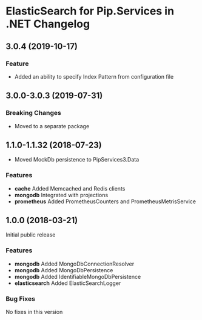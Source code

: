 # ElasticSearch for Pip.Services in .NET Changelog

## <a name="3.0.4"></a> 3.0.4 (2019-10-17)

### Feature
* Added an ability to specify Index Pattern from configuration file

## <a name="3.0.0-3.0.3"></a> 3.0.0-3.0.3 (2019-07-31)

### Breaking Changes
* Moved to a separate package

## <a name="1.1.0-1.1.32"></a> 1.1.0-1.1.32 (2018-07-23)

* Moved MockDb persistence to PipServices3.Data

### Features
* **cache** Added Memcached and Redis clients
* **mongodb** Integrated with projections
* **prometheus** Added PrometheusCounters and PrometheusMetrisService

## <a name="1.0.0"></a> 1.0.0 (2018-03-21)

Initial public release

### Features
* **mongodb** Added MongoDbConnectionResolver
* **mongodb** Added MongoDbPersistence
* **mongodb** Added IdentifiableMongoDbPersistence
* **elasticsearch** Added ElasticSearchLogger

### Bug Fixes
No fixes in this version

